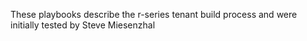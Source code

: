 These playbooks describe the r-series tenant build process and were initially tested by Steve Miesenzhal

